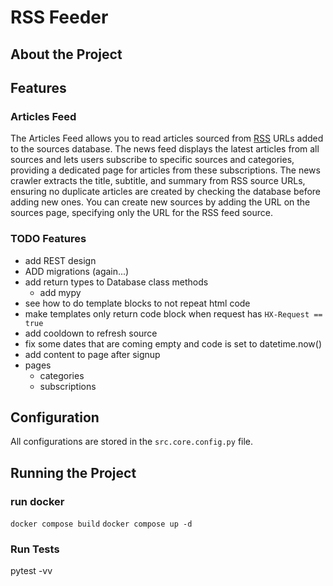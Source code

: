 # RSS Feeder

## About the Project

## Features
### Articles Feed

The Articles Feed allows you to read articles sourced from [RSS](https://www.rssboard.org/rss-specification) URLs added to the sources database. The news feed displays the latest articles from all sources and lets users subscribe to specific sources and categories, providing a dedicated page for articles from these subscriptions. The news crawler extracts the title, subtitle, and summary from RSS source URLs, ensuring no duplicate articles are created by checking the database before adding new ones. You can create new sources by adding the URL on the sources page, specifying only the URL for the RSS feed source.

### TODO Features
- add REST design
- ADD migrations (again...)
- add return types to Database class methods 
  - add mypy
- see how to do template blocks to not repeat html code
- make templates only return code block when request has `HX-Request == true`
- add cooldown to refresh source
- fix some dates that are coming empty and code is set to datetime.now()
- add content to page after signup
- pages
  - categories
  - subscriptions


## Configuration

All configurations are stored in the `src.core.config.py` file.

## Running the Project
### run docker
`docker compose build`
`docker compose up -d`

### Run Tests
pytest -vv
